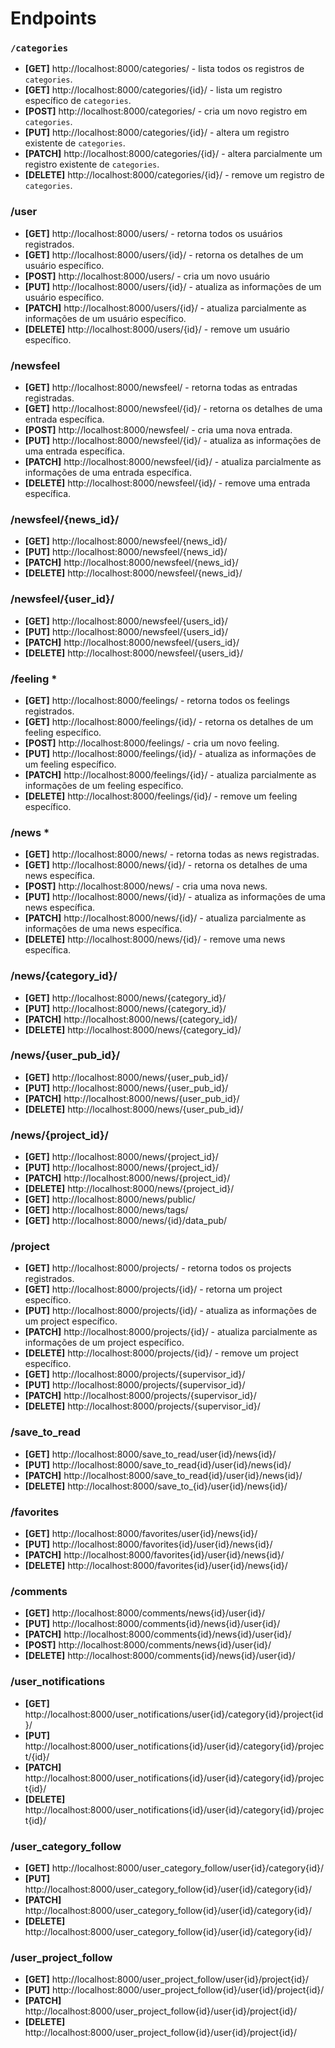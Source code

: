 # Endpoints

### `/categories`
- **[GET]** http://localhost:8000/categories/ - lista todos os registros de `categories`.
- **[GET]** http://localhost:8000/categories/{id}/ - lista um registro específico de `categories`.
- **[POST]** http://localhost:8000/categories/ - cria um novo registro em `categories`.
- **[PUT]** http://localhost:8000/categories/{id}/ - altera um registro existente de `categories`.
- **[PATCH]** http://localhost:8000/categories/{id}/ - altera parcialmente um registro existente de `categories`.
- **[DELETE]** http://localhost:8000/categories/{id}/ - remove um registro de `categories`.

### /user
- **[GET]** http://localhost:8000/users/ - retorna todos os usuários registrados.
- **[GET]** http://localhost:8000/users/{id}/ - retorna os detalhes de um usuário específico.
- **[POST]** http://localhost:8000/users/ - cria um novo usuário
- **[PUT]** http://localhost:8000/users/{id}/ - atualiza as informações de um usuário específico.
- **[PATCH]** http://localhost:8000/users/{id}/ - atualiza parcialmente as informações de um usuário específico.
- **[DELETE]** http://localhost:8000/users/{id}/ - remove um usuário específico.

### /newsfeel
- **[GET]** http://localhost:8000/newsfeel/ - retorna todas as entradas registradas.
- **[GET]** http://localhost:8000/newsfeel/{id}/ - retorna os detalhes de uma entrada específica.
- **[POST]** http://localhost:8000/newsfeel/ - cria uma nova entrada.
- **[PUT]** http://localhost:8000/newsfeel/{id}/ - atualiza as informações de uma entrada específica.
- **[PATCH]** http://localhost:8000/newsfeel/{id}/ - atualiza parcialmente as informações de uma entrada específica.
- **[DELETE]** http://localhost:8000/newsfeel/{id}/ - remove uma entrada específica.

### /newsfeel/{news_id}/
- **[GET]** http://localhost:8000/newsfeel/{news_id}/
- **[PUT]** http://localhost:8000/newsfeel/{news_id}/
- **[PATCH]** http://localhost:8000/newsfeel/{news_id}/
- **[DELETE]** http://localhost:8000/newsfeel/{news_id}/

### /newsfeel/{user_id}/
- **[GET]** http://localhost:8000/newsfeel/{users_id}/
- **[PUT]** http://localhost:8000/newsfeel/{users_id}/
- **[PATCH]** http://localhost:8000/newsfeel/{users_id}/
- **[DELETE]** http://localhost:8000/newsfeel/{users_id}/

### /feeling *
- **[GET]** http://localhost:8000/feelings/ - retorna todos os feelings registrados.
- **[GET]** http://localhost:8000/feelings/{id}/ - retorna os detalhes de um feeling específico.
- **[POST]** http://localhost:8000/feelings/ - cria um novo feeling.
- **[PUT]** http://localhost:8000/feelings/{id}/ - atualiza as informações de um feeling específico.
- **[PATCH]** http://localhost:8000/feelings/{id}/ - atualiza parcialmente as informações de um feeling específico.
- **[DELETE]** http://localhost:8000/feelings/{id}/ - remove um feeling específico.

### /news *
- **[GET]** http://localhost:8000/news/ - retorna todas as news registradas.
- **[GET]** http://localhost:8000/news/{id}/ - retorna os detalhes de uma news específica.
- **[POST]** http://localhost:8000/news/  - cria uma nova news.
- **[PUT]** http://localhost:8000/news/{id}/ - atualiza as informações de uma news específica.
- **[PATCH]** http://localhost:8000/news/{id}/ - atualiza parcialmente as informações de uma news específica.
- **[DELETE]** http://localhost:8000/news/{id}/ - remove uma news específica.

### /news/{category_id}/
- **[GET]** http://localhost:8000/news/{category_id}/ 
- **[PUT]** http://localhost:8000/news/{category_id}/
- **[PATCH]** http://localhost:8000/news/{category_id}/
- **[DELETE]** http://localhost:8000/news/{category_id}/

### /news/{user_pub_id}/
- **[GET]** http://localhost:8000/news/{user_pub_id}/
- **[PUT]** http://localhost:8000/news/{user_pub_id}/
- **[PATCH]** http://localhost:8000/news/{user_pub_id}/
- **[DELETE]** http://localhost:8000/news/{user_pub_id}/

### /news/{project_id}/
- **[GET]** http://localhost:8000/news/{project_id}/
- **[PUT]** http://localhost:8000/news/{project_id}/
- **[PATCH]** http://localhost:8000/news/{project_id}/
- **[DELETE]** http://localhost:8000/news/{project_id}/
- **[GET]** http://localhost:8000/news/public/
- **[GET]** http://localhost:8000/news/tags/
- **[GET]** http://localhost:8000/news/{id}/data_pub/ 

### /project
- **[GET]** http://localhost:8000/projects/ - retorna todos os projects registrados.
- **[GET]** http://localhost:8000/projects/{id}/ - retorna um project específico.
- **[PUT]** http://localhost:8000/projects/{id}/ - atualiza as informações de um project específico.
- **[PATCH]** http://localhost:8000/projects/{id}/  - atualiza parcialmente as informações de um project específico.
- **[DELETE]** http://localhost:8000/projects/{id}/ - remove um project específico.
- **[GET]** http://localhost:8000/projects/{supervisor_id}/
- **[PUT]** http://localhost:8000/projects/{supervisor_id}/
- **[PATCH]** http://localhost:8000/projects/{supervisor_id}/
- **[DELETE]** http://localhost:8000/projects/{supervisor_id}/

### /save_to_read
- **[GET]** http://localhost:8000/save_to_read/user{id}/news{id}/
- **[PUT]** http://localhost:8000/save_to_read{id}/user{id}/news{id}/
- **[PATCH]** http://localhost:8000/save_to_read{id}/user{id}/news{id}/
- **[DELETE]** http://localhost:8000/save_to_{id}/user{id}/news{id}/

### /favorites
- **[GET]** http://localhost:8000/favorites/user{id}/news{id}/
- **[PUT]** http://localhost:8000/favorites{id}/user{id}/news{id}/
- **[PATCH]** http://localhost:8000/favorites{id}/user{id}/news{id}/ 
- **[DELETE]** http://localhost:8000/favorites{id}/user{id}/news{id}/

### /comments
- **[GET]** http://localhost:8000/comments/news{id}/user{id}/
- **[PUT]** http://localhost:8000/comments{id}/news{id}/user{id}/
- **[PATCH]** http://localhost:8000/comments{id}/news{id}/user{id}/
- **[POST]** http://localhost:8000/comments/news{id}/user{id}/
- **[DELETE]** http://localhost:8000/comments{id}/news{id}/user{id}/

### /user_notifications
- **[GET]** http://localhost:8000/user_notifications/user{id}/category{id}/project{id}/
- **[PUT]** http://localhost:8000/user_notifications{id}/user{id}/category{id}/project/{id}/
- **[PATCH]** http://localhost:8000/user_notifications{id}/user{id}/category{id}/project{id}/
- **[DELETE]** http://localhost:8000/user_notifications{id}/user{id}/category{id}/project{id}/

### /user_category_follow
- **[GET]** http://localhost:8000/user_category_follow/user{id}/category{id}/
- **[PUT]** http://localhost:8000/user_category_follow{id}/user{id}/category{id}/
- **[PATCH]** http://localhost:8000/user_category_follow{id}/user{id}/category{id}/
- **[DELETE]** http://localhost:8000/user_category_follow{id}/user{id}/category{id}/

### /user_project_follow
- **[GET]** http://localhost:8000/user_project_follow/user{id}/project{id}/
- **[PUT]** http://localhost:8000/user_project_follow{id}/user{id}/project{id}/
- **[PATCH]** http://localhost:8000/user_project_follow{id}/user{id}/project{id}/
- **[DELETE]** http://localhost:8000/user_project_follow{id}/user{id}/project{id}/